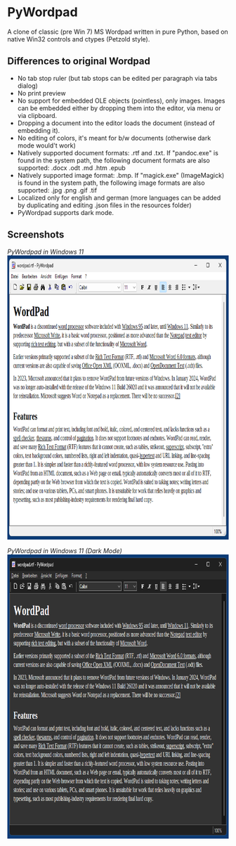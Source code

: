 # PyWordpad
A clone of classic (pre Win 7) MS Wordpad written in pure Python, based on native Win32 controls and ctypes (Petzold style).

## Differences to original Wordpad

* No tab stop ruler (but tab stops can be edited per paragraph via tabs dialog)
* No print preview
* No support for embedded OLE objects (pointless), only images. Images can be embedded either by dropping them into the editor, via menu or via clipboard.
* Dropping a document into the editor loads the document (instead of embedding it).
* No editing of colors, it's meant for b/w documents (otherwise dark mode would't work)
* Natively supported document formats: .rtf and .txt. If "pandoc.exe" is found in the system path, the following document formats are also supported: .docx .odt .md .htm .epub
* Natively supported image format: .bmp. If "magick.exe" (ImageMagick) is found in the system path, the following image formats are also supported: .jpg .png .gif .tif
* Localized only for english and german (more languages can be added by duplicating and editing .json files in the resources folder)
* PyWordpad supports dark mode.

## Screenshots

*PyWordpad in Windows 11*  
<img src="screenshots/pywordpad.png" style="width:830px;height:647px" alt="PyWordpad in Windows 11" />

*PyWordpad in Windows 11 (Dark Mode)*  
<img src="screenshots/pywordpad-dark.png" style="width:830px;height:647px" alt="PyWordpad in Windows 11 (Dark Mode)" />
